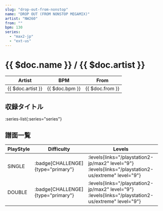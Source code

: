 ```yaml
---
slug: "drop-out-from-nonstop"
name: "DROP OUT (FROM NONSTOP MEGAMIX)"
artist: "NW260"
from: ""
bpm: 130
series:
  - "max2-jp"
  - "ext-us"
---
```


# {{ $doc.name }} / {{ $doc.artist }}

|Artist|BPM|From|
|------|---|----|
|{{ $doc.artist }}|{{ $doc.bpm }}|{{ $doc.from }}|

## 収録タイトル

:series-list{:series="series"}

## 譜面一覧

|PlayStyle|Difficulty|Levels|Notes|Movie|
|---------|----------|------|-----|-----|
|SINGLE| :badge[CHALLENGE]{type="primary"}| :levels{links="/playstation2-jp/max2" level="9"}  :levels{links="/playstation2-us/extreme" level="9"}|281/4||
|DOUBLE| :badge[CHALLENGE]{type="primary"}| :levels{links="/playstation2-jp/max2" level="9"}  :levels{links="/playstation2-us/extreme" level="9"}|277/4||
